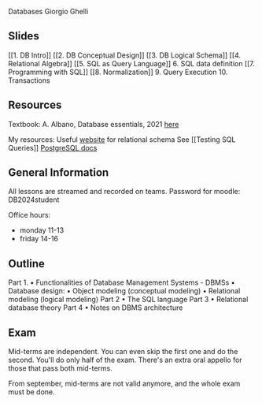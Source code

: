 Databases
Giorgio Ghelli
## Slides
[[1. DB Intro]]
[[2. DB Conceptual Design]]
[[3. DB Logical Schema]]
[[4. Relational Algebra]]
[[5. SQL as Query Language]]
6. SQL data definition
[[7. Programming with SQL]]
[[8. Normalization]]
9. Query Execution
10. Transactions

## Resources
Textbook: A. Albano, Database essentials, 2021 [here](http://fondamentidibasididati.it/)

My resources:
Useful [website](https://dbdiagram.io/d) for relational schema
See [[Testing SQL Queries]]
[PostgreSQL docs](https://www.postgresql.org/docs/current/)

## General Information
All lessons are streamed and recorded on teams.
Password for moodle: DB2024student

Office hours:
- monday 11-13
- friday 14-16
## Outline
Part 1.
• Functionalities of Database Management Systems - DBMSs
• Database design:
	• Object modeling (conceptual modeling)
	• Relational modeling (logical modeling)
Part 2
• The SQL language
Part 3
• Relational database theory
Part 4
• Notes on DBMS architecture

## Exam
Mid-terms are independent.
You can even skip the first one and do the second. You'll do only half of the exam.
There's an extra oral appello for those that pass both mid-terms.

From september, mid-terms are not valid anymore, and the whole exam must be done.

